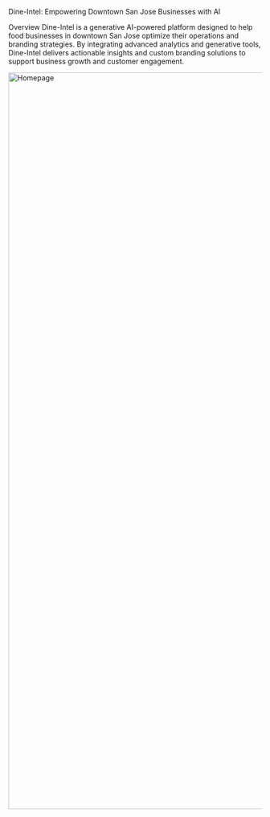 Dine-Intel: Empowering Downtown San Jose Businesses with AI

Overview
Dine-Intel is a generative AI-powered platform designed to help food businesses in downtown San Jose optimize their operations and branding strategies. By integrating advanced analytics and generative tools, Dine-Intel delivers actionable insights and custom branding solutions to support business growth and customer engagement.



<img width="1467" alt="Homepage" src="https://github.com/user-attachments/assets/096a98fc-1c28-4865-be2f-7ec23b860f00">
